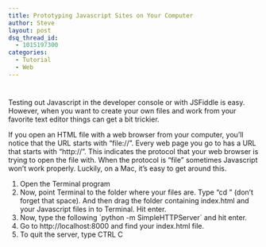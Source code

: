 ```yaml
---
title: Prototyping Javascript Sites on Your Computer
author: Steve
layout: post
dsq_thread_id:
  - 1015197300
categories:
  - Tutorial
  - Web
---
```

#

Testing out Javascript in the developer console or with JSFiddle is easy. However, when you want to create your own files and work from your favorite text editor things can get a bit trickier.

If you open an HTML file with a web browser from your computer, you’ll notice that the URL starts with “file://”. Every web page you go to has a URL that starts with “http://”. This indicates the protocol that your web browser is trying to open the file with. When the protocol is “file” sometimes Javascript won’t work properly. Luckily, on a Mac, it’s easy to get around this.

1.  Open the Terminal program
2.  Now, point Terminal to the folder where your files are.
    Type “cd ” (don’t forget that space). And then drag the folder containing index.html and your Javascript files in to Terminal.
    Hit enter.
3.  Now, type the following \`python -m SimpleHTTPServer\` and hit enter.
4.  Go to http://localhost:8000 and find your index.html file.
5.  To quit the server, type CTRL C